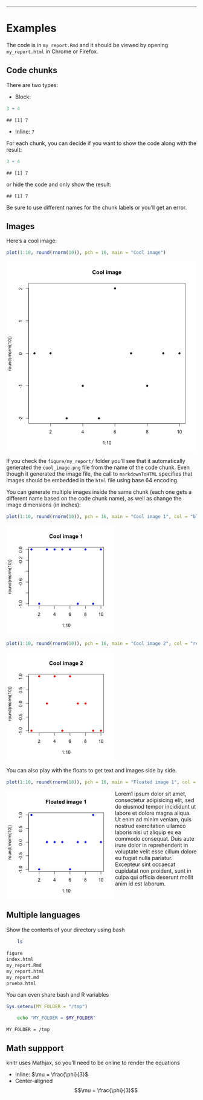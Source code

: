 ---




# Examples

The code is in `my_report.Rmd` and it should be viewed by opening `my_report.html` in Chrome or Firefox.

## Code chunks

There are two types:


* Block:


```r
3 + 4
```

```
## [1] 7
```



* Inline: `7`

For each chunk, you can decide if you want to show the code along with the result:


```r
3 + 4
```

```
## [1] 7
```


or hide the code and only show the result:


```
## [1] 7
```


Be sure to use different names for the chunk labels or you’ll get an error.

## Images

Here’s a cool image:


```r
plot(1:10, round(rnorm(10)), pch = 16, main = "Cool image")
```

![](figure/my_report/cool_image.png) 


If you check the `figure/my_report/` folder you’ll see that it automatically generated the `cool_image.png` file from the name of the code chunk. Even though it generated the image file, the call to `markdownToHTML` specifies that images should be embedded in the `html` file using base 64 encoding.

You can generate multiple images inside the same chunk (each one gets a different name based on the code chunk name), as well as change the image dimensions (in inches):


```r
plot(1:10, round(rnorm(10)), pch = 16, main = "Cool image 1", col = "blue")
```

![](figure/my_report/multiple_images1.png) 

```r
plot(1:10, round(rnorm(10)), pch = 16, main = "Cool image 2", col = "red")
```

![NA](figure/my_report/multiple_images2.png) 


You can also play with the floats to get text and images side by side.


```r
plot(1:10, round(rnorm(10)), pch = 16, main = "Floated image 1", col = "blue")
```

<img src="figure/my_report/floated_image1.png"   style="float:left" alt="" title="" /> 


Lorem1 ipsum dolor sit amet, consectetur adipisicing elit, sed do eiusmod
tempor incididunt ut labore et dolore magna aliqua. Ut enim ad minim veniam,
quis nostrud exercitation ullamco laboris nisi ut aliquip ex ea commodo
consequat. Duis aute irure dolor in reprehenderit in voluptate velit esse
cillum dolore eu fugiat nulla pariatur. Excepteur sint occaecat cupidatat non
proident, sunt in culpa qui officia deserunt mollit anim id est laborum.

<div style="clear: both;"></div>

## Multiple languages

Show the contents of your directory using bash


```bash
    ls
```

```
figure
index.html
my_report.Rmd
my_report.html
my_report.md
prueba.html
```


You can even share bash and R variables


```r
Sys.setenv(MY_FOLDER = "/tmp")
```



```bash
    echo "MY_FOLDER = $MY_FOLDER"
```

```
MY_FOLDER = /tmp
```



## Math suppport

knitr uses Mathjax, so you’ll need to be online to render the equations

* Inline: $\mu = \frac{\phi}{3}$
* Center-aligned
$$\mu = \frac{\phi}{3}$$
